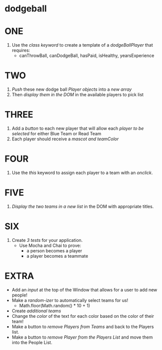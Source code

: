 # dodgeball

# ONE 
1. Use the *class keyword* to create a template of a *dodgeBallPlayer*
   that requires:
    * canThrowBall, canDodgeBall, hasPaid, isHealthy, yearsExperience 

# TWO
1. *Push* these new dodge ball *Player objects* into a *new array* 
2. Then *display them in the DOM* in the available players to pick list

# THREE 
1. Add a *button* to each new player that will allow each *player to be selected* for either Blue Team or Read Team 
2. Each player should receive a *mascot and teamColor*

# FOUR
1. Use the *this* keyword to assign each player to a team with an *onclick*. 

# FIVE
1. *Display the two teams in a new list* in the DOM with appropriate titles.

# SIX
1. Create *3 tests* for your application.  
    * Use Mocha and Chai to prove:
      * a person becomes a player
      * a player becomes a teammate

# EXTRA
* Add an *input* at the top of the Window that allows for a user to add new people!
* Make a *random-izer* to automatically select teams for us!
  * Math.floor(Math.random() * 10 + 1)
* Create *additional teams*
* Change the *color* of the text for each color based on the color of their team!
* Make a button to *remove Players from Teams* and back to the Players list.
* Make a button to *remove Player from the Players List* and move them into the People List.